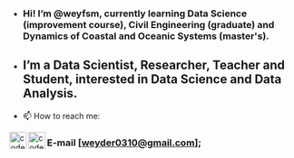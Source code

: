 - ### Hi! I’m @weyfsm, currently learning Data Science (improvement course), Civil Engineering (graduate) and Dynamics of Coastal and Oceanic Systems (master's). 
- ## I’m a Data Scientist, Researcher, Teacher and Student, interested in Data Science and Data Analysis.
- 📫 How to reach me: 

[<img align="left" alt="codeSTACKr | LinkedIn" width="30px" src="https://cdn.jsdelivr.net/npm/simple-icons@v3/icons/linkedin.svg" />][linkedin]
[<img align="left" alt="codeSTACKr | Instagram" width="30px" src="https://cdn.jsdelivr.net/npm/simple-icons@v3/icons/instagram.svg" />][instagram]

### E-mail [weyder0310@gmail.com]; 

<br />
<br />

[linkedin]: https://www.linkedin.com/in/weyder-freire-7876a81aa/
[instagram]: https://www.instagram.com/weyfsm/

